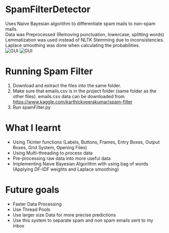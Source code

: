 # SpamFilterDetector
Uses Naive Bayesian algorithm to differentiate spam mails to non-spam mails.  
Data was Preprocessed (Removing punctuation, lowercase, splitting words)  
Lemmatization was used instead of NLTK Stemming due to inconsistencies.  
Laplace smoothing was done when calculating the probabilities.  
![GUI](https://i.gyazo.com/fff3f14f99b8b2c4cc4619cd15d8c8a3.png)
![GUI](https://i.gyazo.com/5247de6cfc527a3636ba9a02dc50e54e.png)

# Running Spam Filter
1. Download and extract the files into the same folder.
2. Make sure that emails.csv is in the project folder (same folder as the other files). 
emails.csv data can be downloaded from https://www.kaggle.com/karthickveerakumar/spam-filter
3. Run spamFilter.py

# What I learnt
- Using Tkinter functions (Labels, Buttons, Frames, Entry Boxes, Output Boxes, Grid System, Opening Files)
- Using Multi-threading to process data
- Pre-processing raw data into more useful data
- Implementing Naive Bayesian Algorithm with using bag of words 
(Applying DF-IDF weights and Laplace smoothing)

# Future goals
- Faster Data Processing
- Use Thread Pools
- Use larger size Data for more precise predictions
- Use this system to separate spam and non spam emails sent to my inbox  